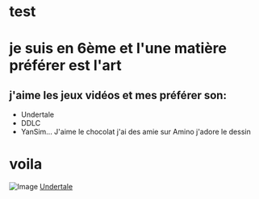 # test

# je suis en 6ème et l'une matière préférer est l'art
## j'aime les jeux vidéos et mes préférer son:
- Undertale
- DDLC
- YanSim...
J'aime le chocolat
  j'ai des amie sur Amino
j'adore le dessin
# voila

![Image](https://static.lexpress.fr/medias_10649/w_1536,h_859,c_crop,x_0,y_292/w_1520,h_855,c_fill,g_north/v1445869605/chocolat-tablette_5452504.jpg)
[Undertale](https://fr.wikipedia.org/wiki/Undertale)
